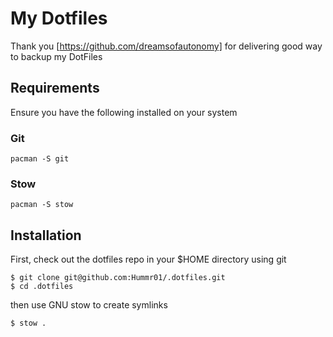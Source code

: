 # My Dotfiles
Thank you [https://github.com/dreamsofautonomy] for delivering good way to backup my DotFiles

## Requirements
Ensure you have the following installed on your system

### Git

```
pacman -S git
```

### Stow

```
pacman -S stow
```

## Installation

First, check out the dotfiles repo in your $HOME directory using git

```
$ git clone git@github.com:Hummr01/.dotfiles.git
$ cd .dotfiles
```

then use GNU stow to create symlinks

```
$ stow .
```
